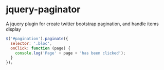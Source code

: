 jquery-paginator
================

A jquery plugin for create twitter bootstrap pagination, and handle items display

```js
$('#pagination').paginate({
  selector: '.bloc',
  onClick: function (page) {
    console.log('Page' + page + 'has been clicked');
  }
});
```
